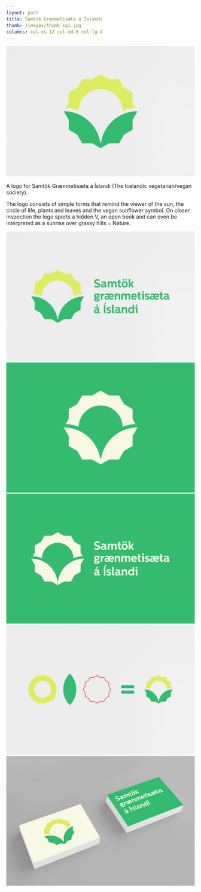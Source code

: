 ```yaml
---
layout: post
title: Samtök Grænmetisæta á Íslandi
thumb: /images/thumb_sgi.jpg
columns: col-xs-12 col-md-6 col-lg-4
---
```


<div><img src="/images/sgi1.jpg" alt="Shake on it"></div>

A logo for Samtök Grænmetisæta á Íslandi (The Icelandic vegetarian/vegan society).

The logo consists of simple forms that remind the viewer of the sun, the circle of life, plants and leaves and the vegan sunflower symbol. On closer inspection the logo sports a hidden V, an open book and can even be interpreted as a sunrise over grassy hills = Nature.

<div><img src="/images/sgi2.jpg" class="m" alt="Samtök Grænmetisæta á Íslandi"></div>

<div><img src="/images/sgi3.jpg" class="m" alt="Samtök Grænmetisæta á Íslandi"></div>

<div><img src="/images/sgi4.jpg" class="m" alt="Samtök Grænmetisæta á Íslandi"></div>

<div><img src="/images/sgi5.jpg" class="m" alt="Samtök Grænmetisæta á Íslandi"></div>

<div><img src="/images/sgi6.jpg" class="m" alt="Samtök Grænmetisæta á Íslandi"></div>
